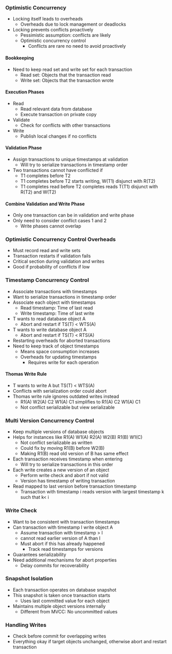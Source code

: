 ### Optimistic Concurrency
- Locking itself leads to overheads
	- Overheads due to lock management or deadlocks
- Locking prevents conflicts proactively
	- Pessimistic assumption: conflicts are likely
	- Optimistic concurrency control
		- Conflicts are rare no need to avoid proactively
#### Bookkeeping
- Need to keep read set and write set for each transaction
	- Read set: Objects that the transaction read
	- Write set: Objects that the transaction wrote
#### Execution Phases
- Read
	- Read relevant data from database
	- Execute transaction on private copy
- Validate
	- Check for conflicts with other transactions
- Write
	- Publish local changes if no conflicts
#### Validation Phase
- Assign transactions to unique timestamps at validation
	- Will try to serialize transactions in timestamp order
- Two transactions cannot have conflicted if
	- T1 completes before T2
	- T1 completes before T2 starts writing, W(T1) disjunct with R(T2)
	- T1 completes read before T2 completes reads T(T1) disjunct with R(T2) and W(T2)
#### Combine Validation and Write Phase
- Only one transaction can be in validation and write phase
- Only need to consider conflict cases 1 and 2
	- Write phases cannot overlap
### Optimistic Concurrency Control Overheads
- Must record read and write sets
- Transaction restarts if validation fails
- Critical section during validation and writes
- Good if probability of conflicts if low
### Timestamp Concurrency Control 
- Associate transactions with timestamps
- Want to serialize transactions in timestamp order
- Associate each object with timestamps
	- Read timestamp: Time of last read
	- Write timestamp: Time of last write
- T wants to read database object A
	- Abort and restart if TS(T) < WTS(A)
- T wants to write database object A
	- Abort and restart if TS(T) < RTS(A)
- Restarting overheads for aborted transactions
- Need to keep track of object timestamps
	- Means space consumption increases
	- Overheads for updating timestamps
		- Requires write for each operation
#### Thomas Write Rule
- T wants to write A but TS(T) < WTS(A)
- Conflicts with serialization order could abort
- Thomas write rule ignores outdated writes instead
	- R1(A) W2(A) C2 W1(A) C1 simplifies to R1(A) C2 W1(A) C1
	- Not conflict serializable but view serializable
### Multi Version Concurrency Control
- Keep multiple versions of database objects
- Helps for instances like R1(A) W1(A) R2(A) W2(B) R1(B) W1(C)
	- Not conflict serializable as written
	- Could fix by moving R1(B) before W2(B)
	- Making R1(B) read old version of B has same effect
- Each transaction receives timestamp when entering
	- Will try to serialize transactions in this order
- Each write creates a new version of an object
	- Perform write check and abort if not valid
	- Version has timestamp of writing transaction
- Read mapped to last version before transaction timestamp
	- Transaction with timestamp i reads version with largest timestamp k such that k< i
### Write Check
- Want to be consistent with transaction timestamps
- Can transaction with timestamp I write object A
	- Assume transaction with timestamp > I
	- cannot read earlier version of A than I
	- Must abort if this has already happened
		- Track read timestamps for versions
- Guarantees serializability
- Need additional mechanisms for abort properties
	- Delay commits for recoverability
### Snapshot Isolation
- Each transaction operates on database snapshot
- This snapshot is taken once transaction starts
	- Uses last committed value for each object
- Maintains multiple object versions internally
	- Different from MVCC: No uncommitted values
### Handling Writes
- Check before commit for overlapping writes
- Everything okay if target objects unchanged, otherwise abort and restart transaction
